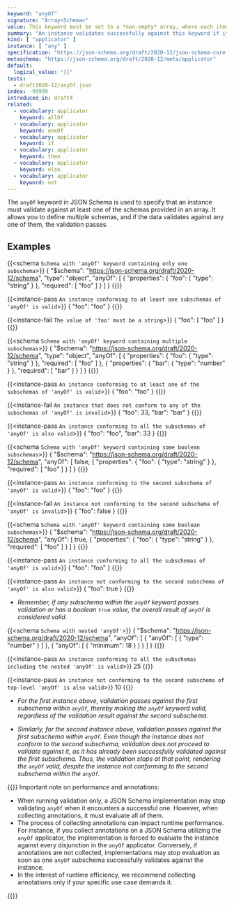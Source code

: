 ```yaml
---
keyword: "anyOf"
signature: "Array<Schema>"
value: This keyword must be set to a *non-empty* array, where each item is a valid JSON Schema
summary: "An instance validates successfully against this keyword if it validates successfully against at least one schema defined by this keyword's value."
kind: [ "applicator" ]
instance: [ "any" ]
specification: "https://json-schema.org/draft/2020-12/json-schema-core.html#section-10.2.1.2"
metaschema: "https://json-schema.org/draft/2020-12/meta/applicator"
default:
  logical_value: "[]"
tests:
  - draft2020-12/anyOf.json
index: -99999
introduced_in: draft4
related:
  - vocabulary: applicator
    keyword: allOf
  - vocabulary: applicator
    keyword: oneOf
  - vocabulary: applicator
    keyword: if
  - vocabulary: applicator
    keyword: then
  - vocabulary: applicator
    keyword: else
  - vocabulary: applicator
    keyword: not
---
```


The `anyOf` keyword in JSON Schema is used to specify that an instance must validate against at least one of the schemas provided in an array. It allows you to define multiple schemas, and if the data validates against any one of them, the validation passes.

## Examples

{{<schema `Schema with 'anyOf' keyword containing only one subschema`>}}
{
  "$schema": "https://json-schema.org/draft/2020-12/schema",
  "type": "object",
  "anyOf": [
    {
      "properties": {
        "foo": { "type": "string" }
      },
      "required": [ "foo" ]
    }
  ]
}
{{</schema>}}

{{<instance-pass `An instance conforming to at least one subschemas of 'anyOf' is valid`>}}
{ "foo": "foo" }
{{</instance-pass>}}

{{<instance-fail `The value of 'foo' must be a string`>}}
{ "foo": [ "foo" ] }
{{</instance-fail>}}

{{<schema `Schema with 'anyOf' keyword containing multiple subschemas`>}}
{
  "$schema": "https://json-schema.org/draft/2020-12/schema",
  "type": "object",
  "anyOf": [
    {
      "properties": {
        "foo": { "type": "string" }
      },
      "required": [ "foo" ]
    },
    {
      "properties": {
        "bar": { "type": "number" }
      },
      "required": [ "bar" ]
    }
  ]
}
{{</schema>}}

{{<instance-pass `An instance conforming to at least one of the subschemas of 'anyOf' is valid`>}}
{ "foo": "foo" }
{{</instance-pass>}}

{{<instance-fail `An instance that does not conform to any of the subschemas of 'anyOf' is invalid`>}}
{ "foo": 33, "bar": "bar" }
{{</instance-fail>}}

{{<instance-pass `An instance conforming to all the subschemas of 'anyOf' is also valid`>}}
{ "foo": "foo", "bar": 33 }
{{</instance-pass>}}

{{<schema `Schema with 'anyOf' keyword containing some boolean subschemas`>}}
{
  "$schema": "https://json-schema.org/draft/2020-12/schema",
  "anyOf": [
    false,
    {
      "properties": {
        "foo": { "type": "string" }
      },
      "required": [ "foo" ]
    }
  ]
}
{{</schema>}}

{{<instance-pass `An instance conforming to the second subschema of 'anyOf' is valid`>}}
{ "foo": "foo" }
{{</instance-pass>}}

{{<instance-fail `An instance not conforming to the second subschema of 'anyOf' is invalid`>}}
{ "foo": false }
{{</instance-fail>}}

{{<schema `Schema with 'anyOf' keyword containing some boolean subschemas`>}}
{
  "$schema": "https://json-schema.org/draft/2020-12/schema",
  "anyOf": [
    true,
    {
      "properties": {
        "foo": { "type": "string" }
      },
      "required": [ "foo" ]
    }
  ]
}
{{</schema>}}

{{<instance-pass `An instance conforming to all the subschemas of 'anyOf' is valid`>}}
{ "foo": "foo" }
{{</instance-pass>}}

{{<instance-pass `An instance not conforming to the second subschema of 'anyOf' is also valid`>}}
{ "foo": true }
{{</instance-pass>}}
* _Remember, if any subschema within the `anyOf` keyword passes validation or has a boolean `true` value, the overall result of `anyOf` is considered valid._

{{<schema `Schema with nested 'anyOf'`>}}
{
  "$schema": "https://json-schema.org/draft/2020-12/schema",
  "anyOf": [
    {
      "anyOf": [
        { "type": "number" }
      ]
    },
    {
      "anyOf": [
        { "minimum": 18 }
      ]
    }
  ]
}
{{</schema>}}

{{<instance-pass `An instance conforming to all the subschemas including the nested 'anyOf' is valid`>}}
25
{{</instance-pass>}}

{{<instance-pass `An instance not conforming to the second subschema of top-level 'anyOf' is also valid`>}}
10
{{</instance-pass>}}
* _For the first instance above, validation passes against the first subschema within `anyOf`, thereby making the `anyOf` keyword valid, regardless of the validation result against the second subschema._

* _Similarly, for the second instance above, validation passes against the first subschema within `anyOf`. Even though the instance does not conform to the second subschema, validation does not proceed to validate against it, as it has already been successfully validated against the first subschema. Thus, the validation stops at that point, rendering the `anyOf` valid, despite the instance not conforming to the second subschema within the `anyOf`._

{{<common-pitfall>}}
Important note on performance and annotations:

* When running validation only, a JSON Schema implementation may stop validating `anyOf` when it encounters a successful one. However, when collecting annotations, it must evaluate all of them.
* The process of collecting annotations can impact runtime performance. For instance, if you collect annotations on a JSON Schema utilizing the `anyOf` applicator, the implementation is forced to evaluate the instance against every disjunction in the `anyOf` applicator. Conversely, if annotations are not collected, implementations may stop evaluation as soon as one `anyOf` subschema successfully validates against the instance.
* In the interest of runtime efficiency, we recommend collecting annotations only if your specific use case demands it.

{{</common-pitfall>}}
